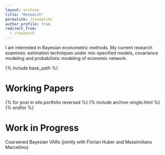 ```yaml
---
layout: archive
title: "Research"
permalink: /research/
author_profile: true
redirect_from:
  - /research
---
```


I am interested in Bayesian econometric methods. My current research examines:
estimation techniques under mis-specified models, covariance modeling and
probabilistic modeling of economic network.

{% include base_path %}

# Working Papers

{% for post in site.portfolio reversed %}
  {% include archive-single.html %}
{% endfor %}

# Work in Progress

Coarsened Bayesian VARs (jointly with Florian Huber and Massimiliano Marcellino)